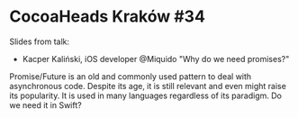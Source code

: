 # CocoaHeads Kraków #34

Slides from talk:

* Kacper Kaliński, iOS developer @Miquido "Why do we need promises?"

Promise/Future is an old and commonly used pattern to deal with asynchronous code. Despite its age, it is still relevant and even might raise its popularity. It is used in many languages regardless of its paradigm. Do we need it in Swift?
